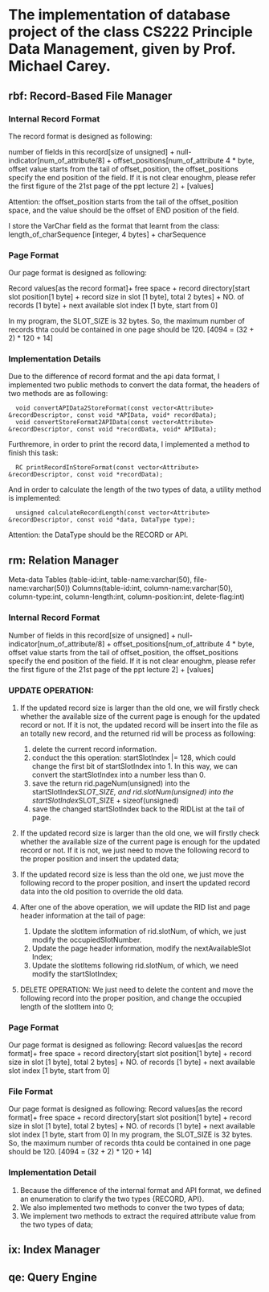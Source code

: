 # The implementation of database project of the class CS222 Principle Data Management, given by Prof. Michael Carey.

## rbf: Record-Based File Manager

### Internal Record Format

The record format is designed as following:

number of fields in this record[size of unsigned] + null-indicator[num_of_attribute/8] + offset_positions[num_of_attribute 4 * byte, offset value starts from the tail of offset_position, the offset_positions specify the end position of the field. If it is not clear enoughm, please refer the first figure of the 21st page of the ppt lecture 2] + [values]

Attention: the offset_position starts from the tail of the offset_position space, and the value should be the offset of END position of the field.

I store the VarChar field as the format that learnt from the class: length_of_charSequence [integer, 4 bytes] + charSequence

### Page Format
Our page format is designed as following:

Record values[as the record format]+ free space + record directory[start slot position[1 byte] + record size in slot [1 byte], total 2 bytes] + NO. of records [1 byte] + next available slot index [1 byte, start from 0]

In my program, the SLOT_SIZE is 32 bytes. So, the maximum number of records thta could be contained in one page should be 120. [4094 = (32 + 2) * 120 + 14]

### Implementation Details
Due to the difference of record format and the api data format, I implemented two public methods to convert the data format, the headers of two methods are as following:
```
  void convertAPIData2StoreFormat(const vector<Attribute> &recordDescriptor, const void *APIData, void* recordData);
  void convertStoreFormat2APIData(const vector<Attribute> &recordDescriptor, const void *recordData, void* APIData);
```

Furthremore, in order to print the record data, I implemented a method to finish this task:
```
  RC printRecordInStoreFormat(const vector<Attribute> &recordDescriptor, const void *recordData);
```

And in order to calculate the length of the two types of data, a utility method is implemented:
```
  unsigned calculateRecordLength(const vector<Attribute> &recordDescriptor, const void *data, DataType type);
```

Attention: the DataType should be the RECORD or API.

## rm: Relation Manager

Meta-data
Tables (table-id:int, table-name:varchar(50), file-name:varchar(50))
Columns(table-id:int, column-name:varchar(50), column-type:int, column-length:int, column-position:int, delete-flag:int)

### Internal Record Format
Number of fields in this record[size of unsigned] + null-indicator[num_of_attribute/8] + offset_positions[num_of_attribute 4 * byte, offset value starts from the tail of offset_position, the offset_positions specify the end position of the field. If it is not clear enoughm, please refer the first figure of the 21st page of the ppt lecture 2] + [values]

### UPDATE OPERATION: 
1. If the updated record size is larger than the old one, we will firstly check whether the available size of the current page is enough for the updated record or not. If it is not, the updated record will be insert into the file as an totally new record, and the returned rid will be process as following:
	1. delete the current record information.
	2. conduct the this operation: startSlotIndex |= 128, which could change the first bit of startSlotIndex into 1. In this way, we can convert the startSlotIndex into a number less than 0.
	3. save the return rid.pageNum(unsigned) into the startSlotIndex*SLOT_SIZE, and rid.slotNum(unsigned) into the startSlotIndex*SLOT_SIZE + sizeof(unsigned) 
	4. save the changed startSlotIndex back to the RIDList at the tail of page.

2. If the updated record size is larger than the old one, we will firstly check whether the available size of the current page is enough for the updated record or not. If it is not, we just need to move the following record to the proper position and insert the updated data;

3. If the updated record size is less than the old one, we just move the following record to the proper position, and insert the updated record data into the old position to override the old data.

4. After one of the above operation, we will update the RID list and page header information at the tail of page:
	1. Update the slotItem information of rid.slotNum, of which, we just modify the occupiedSlotNumber.
	2. Update the page header information, modify the nextAvailableSlot Index;
	3. Update the  slotItems following rid.slotNum, of which, we need modify the startSlotIndex;  

5. DELETE OPERATION:
We just need to delete the content and move the following record into the proper position, and change the occupied length of the slotItem into 0;

### Page Format

Our page format is designed as following:
Record values[as the record format]+ free space + record directory[start slot position[1 byte] + record size in slot [1 byte], total 2 bytes] + NO. of records [1 byte] + next available slot index [1 byte, start from 0]

### File Format

Our page format is designed as following:
Record values[as the record format]+ free space + record directory[start slot position[1 byte] + record size in slot [1 byte], total 2 bytes] + NO. of records [1 byte] + next available slot index [1 byte, start from 0]
In my program, the SLOT_SIZE is 32 bytes. So, the maximum number of records thta could be contained in one page should be 120. [4094 = (32 + 2) * 120 + 14]

### Implementation Detail
1. Because the difference of the internal format and API format, we defined an enumeration to clarify the two types {RECORD, API}.
2. We also implemented two methods to conver the two types of data;
3. We implement two methods to extract the required attribute value from the two types of data;

## ix: Index Manager

## qe: Query Engine


